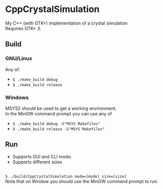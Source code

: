 # CppCrystalSimulation
My C++ (with GTK+) implementation of a crystal simulation<br>
Requires GTK+ 3.

## Build

### GNU/Linux
Any of:
+ <code>$ ./make_build debug</code>
+ <code>$ ./make_build release</code>

### Windows
MSYS2 should be used to get a working environment.<br>
In the MinGW command prompt you can use any of
+ <code>$ ./make_build debug -G"MSYS Makefiles"</code>
+ <code>$ ./make_build release -G"MSYS Makefiles"</code>

## Run
- Supports GUI and CLI mode.
- Supports different sizes
<br>
<code>$ ./build/CppCrystalSimulation mode=[mode] size=[size]</code>
<br>
Note that on Window you should use the MinGW command prompt to run.

